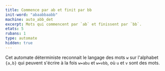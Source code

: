```yaml
---
title: Commence par ab et finit par bb
init-word: "abaabbaabb"
machine: auto_abb_det
excerpt: Mots qui commencent par `ab` et finissent par `bb`.
etats: 5
rubans: 1
type: automate
hidden: true
---
```

Cet automate déterministe reconnait le langage des mots `w` sur l'alphabet `{a,b}` qui peuvent s'écrire à la fois `w=abu` et `w=vbb`, où `u` et `v` sont des mots.
